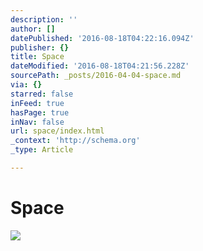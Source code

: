 ```yaml
---
description: ''
author: []
datePublished: '2016-08-18T04:22:16.094Z'
publisher: {}
title: Space
dateModified: '2016-08-18T04:21:56.228Z'
sourcePath: _posts/2016-04-04-space.md
via: {}
starred: false
inFeed: true
hasPage: true
inNav: false
url: space/index.html
_context: 'http://schema.org'
_type: Article

---
```

# Space
![](https://the-grid-user-content.s3-us-west-2.amazonaws.com/193b9ff9-968f-49c1-85d8-26e0b9633a3a.png)